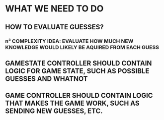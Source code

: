 # WHAT WE NEED TO DO

## HOW TO EVALUATE GUESSES?
### n³ COMPLEXITY IDEA: EVALUATE HOW MUCH NEW KNOWLEDGE WOULD LIKELY BE AQUIRED FROM EACH GUESS

## GAMESTATE CONTROLLER SHOULD CONTAIN LOGIC FOR GAME STATE, SUCH AS POSSIBLE GUESSES AND WHATNOT

## GAME CONTROLLER SHOULD CONTAIN LOGIC THAT MAKES THE GAME WORK, SUCH AS SENDING NEW GUESSES, ETC.